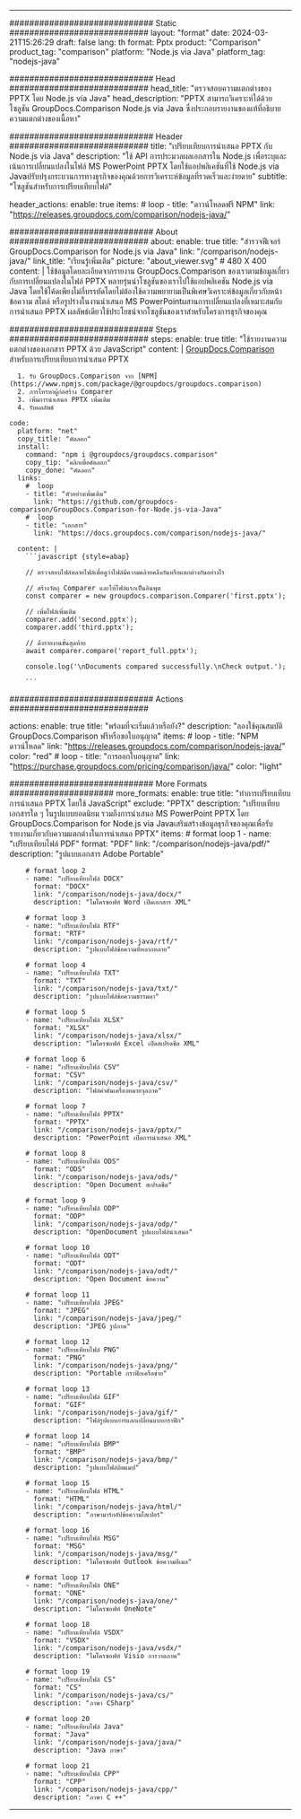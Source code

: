 
---
############################# Static ############################
layout: "format"
date:  2024-03-21T15:26:29
draft: false
lang: th
format: Pptx
product: "Comparison"
product_tag: "comparison"
platform: "Node.js via Java"
platform_tag: "nodejs-java"

############################# Head ############################
head_title: "ตรวจสอบความแตกต่างของ PPTX โดย Node.js via Java"
head_description: "PPTX สามารถวิเคราะห์ได้ด้วยโซลูชัน GroupDocs.Comparison Node.js via Java ซึ่งประกอบรายงานของแท้ที่อธิบายความแตกต่างของเนื้อหา"

############################# Header ############################
title: "เปรียบเทียบการนำเสนอ PPTX กับ Node.js via Java" 
description: "ใช้ API การประมวลผลเอกสารใน Node.js เพื่อระบุและเน้นการเปลี่ยนแปลงในไฟล์ MS PowerPoint PPTX โดยใช้แอปพลิเคชันที่ใช้ Node.js via Javaปรับปรุงกระบวนการทางธุรกิจของคุณด้วยการวิเคราะห์ข้อมูลที่รวดเร็วและง่ายดาย"
subtitle: "โซลูชันสำหรับการเปรียบเทียบไฟล์" 

header_actions:
  enable: true
  items:
    #  loop
    - title: "ดาวน์โหลดฟรี NPM"
      link: "https://releases.groupdocs.com/comparison/nodejs-java/"
      
############################# About ############################
about:
    enable: true
    title: "สำรวจฟีเจอร์ GroupDocs.Comparison for Node.js via Java"
    link: "/comparison/nodejs-java/"
    link_title: "เรียนรู้เพิ่มเติม"
    picture: "about_viewer.svg" # 480 X 400
    content: |
       ใช้ข้อมูลโดยละเอียดจากรายงาน GroupDocs.Comparison ของเราตามข้อมูลเกี่ยวกับการเปลี่ยนแปลงในไฟล์ PPTX หลายรุ่นนำโซลูชันของเราไปใช้แอปพลิเคชัน Node.js via Java โดยใช้โค้ดเพียงไม่กี่บรรทัดโดยไม่ต้องใช้ความพยายามเป็นพิเศษวิเคราะห์ข้อมูลเกี่ยวกับหน้า ข้อความ สไตล์ หรือรูปร่างในงานนำเสนอ MS PowerPointผสานการเปลี่ยนแปลงที่เหมาะสมกับการนำเสนอ PPTX ผลลัพธ์เดียวใช้ประโยชน์จากโซลูชันของเราสำหรับโครงการธุรกิจของคุณ

############################# Steps ############################
steps:
    enable: true
    title: "ใช้รายงานความแตกต่างของเอกสาร PPTX ด้วย JavaScript"
    content: |
      [GroupDocs.Comparison](https://products.groupdocs.com/comparison/nodejs-java/) สำหรับการเปรียบเทียบการนำเสนอ PPTX
      
      1. รับ GroupDocs.Comparison จาก [NPM](https://www.npmjs.com/package/@groupdocs/groupdocs.comparison)
      2. การโทรหาผู้ก่อสร้าง Comparer
      3. เพิ่มการนำเสนอ PPTX เพิ่มเติม
      4. รับผลลัพธ์
   
    code:
      platform: "net"
      copy_title: "คัดลอก"
      install:
        command: "npm i @groupdocs/groupdocs.comparison"
        copy_tip: "คลิกเพื่อคัดลอก"
        copy_done: "คัดลอก"
      links:
        #  loop
        - title: "ตัวอย่างเพิ่มเติม"
          link: "https://github.com/groupdocs-comparison/GroupDocs.Comparison-for-Node.js-via-Java"
        #  loop
        - title: "เอกสาร"
          link: "https://docs.groupdocs.com/comparison/nodejs-java/"
          
      content: |
        ```javascript {style=abap}

        // ตรวจสอบไฟล์หลายไฟล์เพื่อดูว่าไฟล์มีความคล้ายคลึงกันหรือแตกต่างกันอย่างไร

        // สร้างวัตถุ Comparer และให้ไฟล์แรกเป็นอินพุต
        const comparer = new groupdocs.comparison.Comparer('first.pptx');

        // เพิ่มไฟล์เพิ่มเติม
        comparer.add('second.pptx');
        comparer.add('third.pptx');

        // ดึงรายงานขั้นสุดท้าย
        await comparer.compare('report_full.pptx');

        console.log('\nDocuments compared successfully.\nCheck output.');
        
        ```            

############################# Actions ############################

actions:
  enable: true
  title: "พร้อมที่จะเริ่มแล้วหรือยัง?"
  description: "ลองใช้คุณสมบัติ GroupDocs.Comparison ฟรีหรือขอใบอนุญาต"
  items:
    #  loop
    - title: "NPM ดาวน์โหลด"
      link: "https://releases.groupdocs.com/comparison/nodejs-java/"
      color: "red"
        #  loop
    - title: "การออกใบอนุญาต"
      link: "https://purchase.groupdocs.com/pricing/comparison/java/"
      color: "light"


############################# More Formats #####################
more_formats:
    enable: true
    title: "ทำการเปรียบเทียบการนำเสนอ PPTX โดยใช้ JavaScript"
    exclude: "PPTX"
    description: "เปรียบเทียบเอกสารใด ๆ ในรูปแบบยอดนิยม รวมถึงการนำเสนอ MS PowerPoint PPTX โดย GroupDocs.Comparison for Node.js via Javaเสริมสร้างข้อมูลธุรกิจของคุณเพื่อรับรายงานเกี่ยวกับความแตกต่างในการนำเสนอ PPTX"
    items: 
        # format loop 1
        - name: "เปรียบเทียบไฟล์ PDF"
          format: "PDF"
          link: "/comparison/nodejs-java/pdf/"
          description: "รูปแบบเอกสาร Adobe Portable"

        # format loop 2
        - name: "เปรียบเทียบไฟล์ DOCX"
          format: "DOCX"
          link: "/comparison/nodejs-java/docx/"
          description: "ไมโครซอฟท์ Word เปิดเอกสาร XML"

        # format loop 3
        - name: "เปรียบเทียบไฟล์ RTF"
          format: "RTF"
          link: "/comparison/nodejs-java/rtf/"
          description: "รูปแบบไฟล์ข้อความที่หลากหลาย"

        # format loop 4
        - name: "เปรียบเทียบไฟล์ TXT"
          format: "TXT"
          link: "/comparison/nodejs-java/txt/"
          description: "รูปแบบไฟล์ข้อความธรรมดา"

        # format loop 5
        - name: "เปรียบเทียบไฟล์ XLSX"
          format: "XLSX"
          link: "/comparison/nodejs-java/xlsx/"
          description: "ไมโครซอฟท์ Excel เปิดสเปรดชีต XML"

        # format loop 6
        - name: "เปรียบเทียบไฟล์ CSV"
          format: "CSV"
          link: "/comparison/nodejs-java/csv/"
          description: "ไฟล์ค่าคั่นเครื่องหมายจุลภาค"

        # format loop 7
        - name: "เปรียบเทียบไฟล์ PPTX"
          format: "PPTX"
          link: "/comparison/nodejs-java/pptx/"
          description: "PowerPoint เปิดการนำเสนอ XML"

        # format loop 8
        - name: "เปรียบเทียบไฟล์ ODS"
          format: "ODS"
          link: "/comparison/nodejs-java/ods/"
          description: "Open Document สเปรดชีต"

        # format loop 9
        - name: "เปรียบเทียบไฟล์ ODP"
          format: "ODP"
          link: "/comparison/nodejs-java/odp/"
          description: "OpenDocument รูปแบบไฟล์นำเสนอ"

        # format loop 10
        - name: "เปรียบเทียบไฟล์ ODT"
          format: "ODT"
          link: "/comparison/nodejs-java/odt/"
          description: "Open Document ข้อความ"

        # format loop 11
        - name: "เปรียบเทียบไฟล์ JPEG"
          format: "JPEG"
          link: "/comparison/nodejs-java/jpeg/"
          description: "JPEG รูปภาพ"

        # format loop 12
        - name: "เปรียบเทียบไฟล์ PNG"
          format: "PNG"
          link: "/comparison/nodejs-java/png/"
          description: "Portable กราฟิกเครือข่าย"

        # format loop 13
        - name: "เปรียบเทียบไฟล์ GIF"
          format: "GIF"
          link: "/comparison/nodejs-java/gif/"
          description: "ไฟล์รูปแบบการแลกเปลี่ยนแบบกราฟิก"

        # format loop 14
        - name: "เปรียบเทียบไฟล์ BMP"
          format: "BMP"
          link: "/comparison/nodejs-java/bmp/"
          description: "รูปแบบไฟล์บิตแมป"

        # format loop 15
        - name: "เปรียบเทียบไฟล์ HTML"
          format: "HTML"
          link: "/comparison/nodejs-java/html/"
          description: "ภาษามาร์กอัปข้อความไฮเปอร์"

        # format loop 16
        - name: "เปรียบเทียบไฟล์ MSG"
          format: "MSG"
          link: "/comparison/nodejs-java/msg/"
          description: "ไมโครซอฟท์ Outlook ข้อความอีเมล"

        # format loop 17
        - name: "เปรียบเทียบไฟล์ ONE"
          format: "ONE"
          link: "/comparison/nodejs-java/one/"
          description: "ไมโครซอฟท์ OneNote"

        # format loop 18
        - name: "เปรียบเทียบไฟล์ VSDX"
          format: "VSDX"
          link: "/comparison/nodejs-java/vsdx/"
          description: "ไมโครซอฟท์ Visio การวาดภาพ"

        # format loop 19
        - name: "เปรียบเทียบไฟล์ CS"
          format: "CS"
          link: "/comparison/nodejs-java/cs/"
          description: "ภาษา CSharp"

        # format loop 20
        - name: "เปรียบเทียบไฟล์ Java"
          format: "Java"
          link: "/comparison/nodejs-java/java/"
          description: "Java ภาษา"
          
        # format loop 21
        - name: "เปรียบเทียบไฟล์ CPP"
          format: "CPP"
          link: "/comparison/nodejs-java/cpp/"
          description: "ภาษา C ++"
---